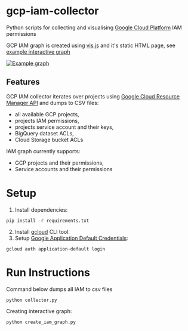 # gcp-iam-collector
Python scripts for collecting and visualising [Google Cloud Platform](https://cloud.google.com/) IAM permissions

GCP IAM graph is created using [vis.js](http://visjs.org/) and it's static HTML page, see [example interactive graph](https://storage.googleapis.com/gcp-iam-collector/iam_graph_example.html)

[![Example graph](https://raw.githubusercontent.com/marcin-kolda/gcp-iam-collector/master/example_graph.png)](https://storage.googleapis.com/gcp-iam-collector/iam_graph_example.html)

## Features

GCP IAM collector iterates over projects using [Google Cloud Resource Manager API](https://cloud.google.com/resource-manager/reference/rest/v1/projects/list) and dumps to CSV files:
* all available GCP projects,
* projects IAM permissions,
* projects service account and their keys,
* BigQuery dataset ACLs,
* Cloud Storage bucket ACLs

IAM graph currently supports:
* GCP projects and their permissions,
* Service accounts and their permissions

# Setup

1. Install dependencies:
```
pip install -r requirements.txt
```
2. Install [gcloud](https://cloud.google.com/sdk/gcloud/) CLI tool.
3. Setup [Google Application Default Credentials](https://developers.google.com/identity/protocols/application-default-credentials):
```
gcloud auth application-default login
```

# Run Instructions

Command below dumps all IAM to csv files
```
python collector.py
```

Creating interactive graph:
```
python create_iam_graph.py
```
